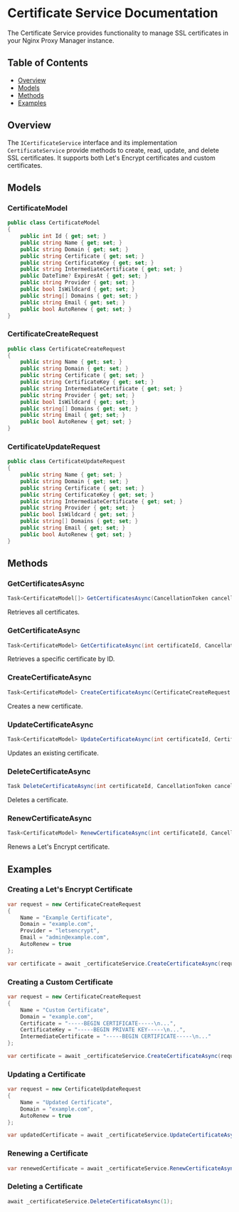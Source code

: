 # Certificate Service Documentation

The Certificate Service provides functionality to manage SSL certificates in your Nginx Proxy Manager instance.

## Table of Contents
- [Overview](#overview)
- [Models](#models)
- [Methods](#methods)
- [Examples](#examples)

## Overview

The `ICertificateService` interface and its implementation `CertificateService` provide methods to create, read, update, and delete SSL certificates. It supports both Let's Encrypt certificates and custom certificates.

## Models

### CertificateModel
```csharp
public class CertificateModel
{
    public int Id { get; set; }
    public string Name { get; set; }
    public string Domain { get; set; }
    public string Certificate { get; set; }
    public string CertificateKey { get; set; }
    public string IntermediateCertificate { get; set; }
    public DateTime? ExpiresAt { get; set; }
    public string Provider { get; set; }
    public bool IsWildcard { get; set; }
    public string[] Domains { get; set; }
    public string Email { get; set; }
    public bool AutoRenew { get; set; }
}
```

### CertificateCreateRequest
```csharp
public class CertificateCreateRequest
{
    public string Name { get; set; }
    public string Domain { get; set; }
    public string Certificate { get; set; }
    public string CertificateKey { get; set; }
    public string IntermediateCertificate { get; set; }
    public string Provider { get; set; }
    public bool IsWildcard { get; set; }
    public string[] Domains { get; set; }
    public string Email { get; set; }
    public bool AutoRenew { get; set; }
}
```

### CertificateUpdateRequest
```csharp
public class CertificateUpdateRequest
{
    public string Name { get; set; }
    public string Domain { get; set; }
    public string Certificate { get; set; }
    public string CertificateKey { get; set; }
    public string IntermediateCertificate { get; set; }
    public string Provider { get; set; }
    public bool IsWildcard { get; set; }
    public string[] Domains { get; set; }
    public string Email { get; set; }
    public bool AutoRenew { get; set; }
}
```

## Methods

### GetCertificatesAsync
```csharp
Task<CertificateModel[]> GetCertificatesAsync(CancellationToken cancellationToken = default)
```
Retrieves all certificates.

### GetCertificateAsync
```csharp
Task<CertificateModel> GetCertificateAsync(int certificateId, CancellationToken cancellationToken = default)
```
Retrieves a specific certificate by ID.

### CreateCertificateAsync
```csharp
Task<CertificateModel> CreateCertificateAsync(CertificateCreateRequest request, CancellationToken cancellationToken = default)
```
Creates a new certificate.

### UpdateCertificateAsync
```csharp
Task<CertificateModel> UpdateCertificateAsync(int certificateId, CertificateUpdateRequest request, CancellationToken cancellationToken = default)
```
Updates an existing certificate.

### DeleteCertificateAsync
```csharp
Task DeleteCertificateAsync(int certificateId, CancellationToken cancellationToken = default)
```
Deletes a certificate.

### RenewCertificateAsync
```csharp
Task<CertificateModel> RenewCertificateAsync(int certificateId, CancellationToken cancellationToken = default)
```
Renews a Let's Encrypt certificate.

## Examples

### Creating a Let's Encrypt Certificate
```csharp
var request = new CertificateCreateRequest
{
    Name = "Example Certificate",
    Domain = "example.com",
    Provider = "letsencrypt",
    Email = "admin@example.com",
    AutoRenew = true
};

var certificate = await _certificateService.CreateCertificateAsync(request);
```

### Creating a Custom Certificate
```csharp
var request = new CertificateCreateRequest
{
    Name = "Custom Certificate",
    Domain = "example.com",
    Certificate = "-----BEGIN CERTIFICATE-----\n...",
    CertificateKey = "-----BEGIN PRIVATE KEY-----\n...",
    IntermediateCertificate = "-----BEGIN CERTIFICATE-----\n..."
};

var certificate = await _certificateService.CreateCertificateAsync(request);
```

### Updating a Certificate
```csharp
var request = new CertificateUpdateRequest
{
    Name = "Updated Certificate",
    Domain = "example.com",
    AutoRenew = true
};

var updatedCertificate = await _certificateService.UpdateCertificateAsync(1, request);
```

### Renewing a Certificate
```csharp
var renewedCertificate = await _certificateService.RenewCertificateAsync(1);
```

### Deleting a Certificate
```csharp
await _certificateService.DeleteCertificateAsync(1);
``` 